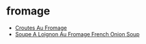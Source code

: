 # fromage

 * [Croutes Au Fromage](index/c/croutes-au-fromage-11027.json)
 * [Soupe A Loignon Au Fromage French Onion Soup](index/s/soupe-a-loignon-au-fromage-french-onion-soup-11047.json)
